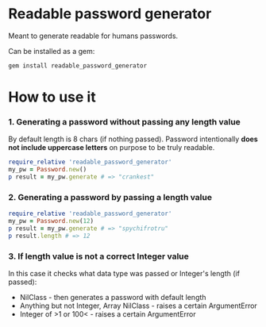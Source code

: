 # Readable password generator
Meant to generate readable for humans passwords.

Can be installed as a gem:
```
gem install readable_password_generator
```

# How to use it

### 1. Generating a password without passing any length value
By default length is 8 chars (if nothing passed).
Password intentionally **does not include uppercase letters** on purpose to be truly readable.

```ruby
require_relative 'readable_password_generator'
my_pw = Password.new()
p result = my_pw.generate # => "crankest"
```
### 2. Generating a password by passing a length value

```ruby
require_relative 'readable_password_generator'
my_pw = Password.new(12)
p result = my_pw.generate # => "spychifrotru"
p result.length # => 12
```

### 3. If length value is not a correct Integer value
In this case it checks what data type was passed or Integer's length (if passed):
* NilClass - then generates a password with default length
* Anything but not Integer, Array NilClass - raises a certain ArgumentError
* Integer of >1 or 100< - raises a certain ArgumentError
